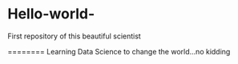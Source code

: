 # Hello-world-
First repository of this beautiful scientist 

========
Learning Data Science to change the world...no kidding 
